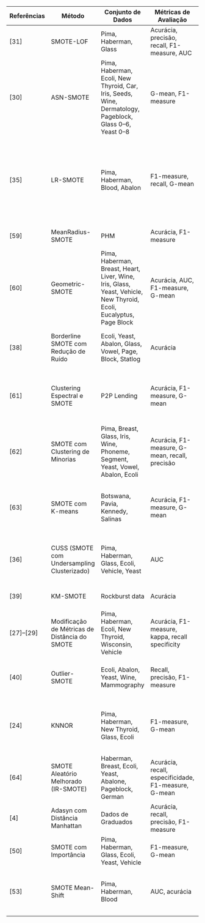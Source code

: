 | **Referências** | **Método**                                           | **Conjunto de Dados**                                                                                              | **Métricas de Avaliação**                              | **Fraquezas**                                                                                          |
|-----------------|------------------------------------------------------|-------------------------------------------------------------------------------------------------------------------|------------------------------------------------------|-------------------------------------------------------------------------------------------------------|
| [31]           | SMOTE-LOF                                            | Pima, Haberman, Glass                                                                                            | Acurácia, precisão, recall, F1-measure, AUC          | Ignora informações nos dados outliers                                                                  |
| [30]           | ASN-SMOTE                                            | Pima, Haberman, Ecoli, New Thyroid, Car, Iris, Seeds, Wine, Dermatology, Pageblock, Glass 0–6, Yeast 0–8          | G-mean, F1-measure                                  | O ruído nos dados não é removido                                                                       |
| [35]           | LR-SMOTE                                             | Pima, Haberman, Blood, Abalon                                                                                    | F1-measure, recall, G-mean                           | 1. Determinação do número ótimo de clusters<br>2. Ignora a proporção da classe minoritária em cada cluster |
| [59]           | MeanRadius-SMOTE                                     | PHM                                                                                                              | Acurácia, F1-measure                                 | Dados ruidosos são envolvidos                                                                          |
| [60]           | Geometric-SMOTE                                      | Pima, Haberman, Breast, Heart, Liver, Wine, Iris, Glass, Yeast, Vehicle, New Thyroid, Ecoli, Eucalyptus, Page Block | Acurácia, AUC, F1-measure, G-mean                    | G-SMOTE pode produzir amostras artificiais excessivas da classe minoritária                             |
| [38]           | Borderline SMOTE com Redução de Ruído                | Ecoli, Yeast, Abalon, Glass, Vowel, Page, Block, Statlog                                                        | Acurácia                                             | Foco nas áreas de decisão leva ao oversampling                                                         |
| [61]           | Clustering Espectral e SMOTE                         | P2P Lending                                                                                                     | Acurácia, F1-measure, G-mean                         | 1. Ruído nos dados não é tratado<br>2. Não determina o número ideal de clusters                         |
| [62]           | SMOTE com Clustering de Minorias                     | Pima, Breast, Glass, Iris, Wine, Phoneme, Segment, Yeast, Vowel, Abalon, Ecoli                                   | Acurácia, F1-measure, G-mean, recall, precisão       | 1. Ruído nos dados não é tratado<br>2. Não determina o número ideal de clusters                         |
| [63]           | SMOTE com K-means                                    | Botswana, Pavia, Kennedy, Salinas                                                                               | Acurácia, F1-measure, G-mean                         | 1. Ruído nos dados não é tratado<br>2. Não determina o número ideal de clusters                         |
| [36]           | CUSS (SMOTE com Undersampling Clusterizado)          | Pima, Haberman, Glass, Ecoli, Vehicle, Yeast                                                                    | AUC                                                 | 1. Ruído nos dados não é tratado<br>2. Ignora a proporção de classes                                    |
| [39]           | KM-SMOTE                                             | Rockburst data                                                                                                  | Acurácia                                             | Ruído nos dados não é tratado                                                                          |
| [27]–[29]      | Modificação de Métricas de Distância do SMOTE        | Pima, Haberman, Ecoli, New Thyroid, Wisconsin, Vehicle                                                          | Acurácia, F1-measure, kappa, recall specificity       | -                                                                                                     |
| [40]           | Outlier-SMOTE                                        | Ecoli, Abalon, Yeast, Wine, Mammography                                                                         | Recall, precisão, F1-measure                         | Ruído próximo à classe majoritária não é tratado                                                       |
| [24]           | KNNOR                                                | Pima, Haberman, New Thyroid, Glass, Ecoli                                                                       | F1-measure, G-mean                                   | Muitos parâmetros são necessários para balancear os dados                                              |
| [64]           | SMOTE Aleatório Melhorado (IR-SMOTE)                 | Haberman, Breast, Ecoli, Yeast, Abalone, Pageblock, German                                                      | Acurácia, recall, especificidade, F1-measure, G-mean | 1. Ruído nos dados não é tratado<br>2. Ignora a proporção entre classes                                 |
| [4]            | Adasyn com Distância Manhattan                       | Dados de Graduados                                                                                              | Acurácia, recall, precisão, F1-measure               | Ruído nos dados não é tratado                                                                          |
| [50]           | SMOTE com Importância                                | Pima, Haberman, Glass, Ecoli, Yeast, Vehicle                                                                    | F1-measure, G-mean                                   | Ruído nos dados não é tratado                                                                          |
| [53]           | SMOTE Mean-Shift                                     | Pima, Haberman, Blood                                                                                           | AUC, acurácia                                        | 1. Dados outliers são removidos<br>2. Ignora a proporção de classes                                     |

